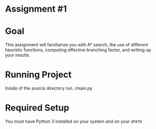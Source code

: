 # Assignment #1

# Goal
This assignment will familiarize you with A* search, the use of different heuristic functions, computing effective branching factor, and writing up your results.

# Running Project
Inside of the source directory run ./main.py

# Required Setup
You must have Python 3 installed on your system and on your `$PATH`
